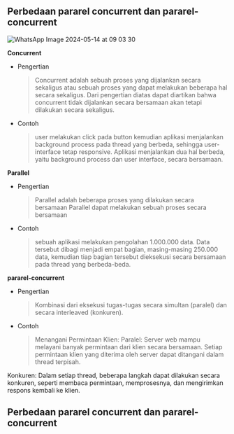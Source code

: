 ## Perbedaan pararel concurrent dan pararel-concurrent

![WhatsApp Image 2024-05-14 at 09 03 30](https://github.com/PelangiKartikaChandraKirana/SysOP24-3123521003/assets/160555525/8212e08a-d7dd-4532-86ce-9c168b44ba28)


**Concurrent**
- Pengertian
  > Concurrent adalah sebuah proses yang dijalankan secara sekaligus atau sebuah proses yang dapat melakukan beberapa hal secara sekaligus. Dari pengertian diatas dapat diartikan bahwa concurrent tidak dijalankan secara bersamaan akan tetapi dilakukan secara sekaligus.

- Contoh
  > user melakukan click pada button kemudian aplikasi menjalankan background process pada thread yang berbeda, sehingga user-interface tetap responsive. Aplikasi menjalankan dua hal berbeda, yaitu background process dan user interface, secara bersamaan.
  
 **Parallel**
- Pengertian
  > Parallel adalah beberapa proses yang dilakukan secara bersamaan Parallel  dapat melakukan sebuah proses secara bersamaan
  
- Contoh
  > sebuah aplikasi melakukan pengolahan 1.000.000 data. Data tersebut dibagi menjadi empat bagian, masing-masing 250.000 data, kemudian tiap bagian tersebut dieksekusi secara bersamaan pada thread yang berbeda-beda.

 **pararel-concurrent**
- Pengertian
  > Kombinasi dari eksekusi tugas-tugas secara simultan (paralel) dan secara interleaved (konkuren).
  
- Contoh
  > Menangani Permintaan Klien:
Paralel: Server web mampu melayani banyak permintaan dari klien secara bersamaan. Setiap permintaan klien yang diterima oleh server dapat ditangani dalam thread terpisah.

Konkuren: Dalam setiap thread, beberapa langkah dapat dilakukan secara konkuren, seperti membaca permintaan, memprosesnya, dan mengirimkan respons kembali ke klien.


## Perbedaan pararel concurrent dan pararel-concurrent

  

